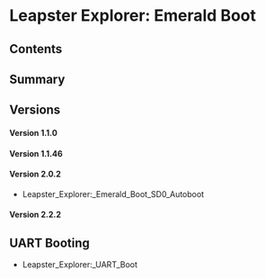 # Leapster Explorer: Emerald Boot
## Contents
## Summary
## Versions
#### Version 1.1.0
#### Version 1.1.46
#### Version 2.0.2
* Leapster_Explorer:_Emerald_Boot_SD0_Autoboot
#### Version 2.2.2
## UART Booting
* Leapster_Explorer:_UART_Boot
